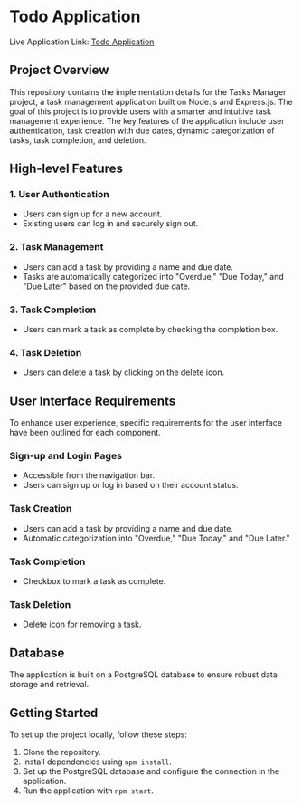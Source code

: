 # Todo Application
Live Application Link: [Todo Application](https://wd401.onrender.com)

## Project Overview

This repository contains the implementation details for the Tasks Manager project, a task management application built on Node.js and Express.js. The goal of this project is to provide users with a smarter and intuitive task management experience. The key features of the application include user authentication, task creation with due dates, dynamic categorization of tasks, task completion, and deletion.

## High-level Features

### 1. User Authentication

- Users can sign up for a new account.
- Existing users can log in and securely sign out.

### 2. Task Management

- Users can add a task by providing a name and due date.
- Tasks are automatically categorized into "Overdue," "Due Today," and "Due Later" based on the provided due date.

### 3. Task Completion

- Users can mark a task as complete by checking the completion box.

### 4. Task Deletion

- Users can delete a task by clicking on the delete icon.

## User Interface Requirements

To enhance user experience, specific requirements for the user interface have been outlined for each component.

### Sign-up and Login Pages

- Accessible from the navigation bar.
- Users can sign up or log in based on their account status.

### Task Creation

- Users can add a task by providing a name and due date.
- Automatic categorization into "Overdue," "Due Today," and "Due Later."

### Task Completion

- Checkbox to mark a task as complete.

### Task Deletion

- Delete icon for removing a task.

## Database

The application is built on a PostgreSQL database to ensure robust data storage and retrieval.

## Getting Started

To set up the project locally, follow these steps:

1. Clone the repository.
2. Install dependencies using `npm install`.
3. Set up the PostgreSQL database and configure the connection in the application.
4. Run the application with `npm start`.
